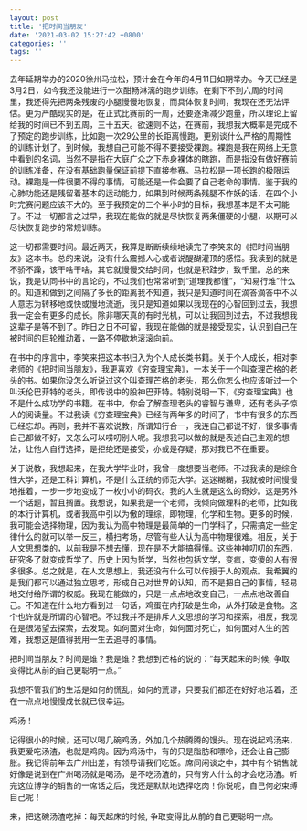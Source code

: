 ```yaml
---
layout: post
title: '把时间当朋友'
date: '2021-03-02 15:27:42 +0800'
categories: ''
tags: ''
---
```


去年延期举办的2020徐州马拉松，预计会在今年的4月11日如期举办。今天已经是3月2日，如今我还没能进行一次酣畅淋漓的跑步训练。在剩下不到六周的时间里，我还得先把两条残废的小腿慢慢地恢复，而具体恢复时间，我现在还无法评估。更为严酷现实的是，在正式比赛前的一周，还要逐渐减少跑量，所以理论上留给我的时间已不到五周，三十五天。欲速则不达，在赛前，我想我大概率是完成不了预定的跑步训练，比如跑一次29公里的长距离慢跑，更别谈什么严格的周期性的训练计划了。到时候，我想自己可能不得不要接受裸跑。裸跑是我在网络上无意中看到的名词，当然不是指在大庭广众之下赤身裸体的瞎跑，而是指没有做好赛前的训练准备，在没有基础跑量保证前提下直接参赛。马拉松是一项长跑的极限运动。裸跑是一件很要不得的事情，可能还是一件会要了自己老命的事情。鉴于我的心肺功能还是残留着基本的运动能力，如果到时候两条残腿不作妖的话，在四个小时完赛问题应该不大的。至于我预定的三个半小时的目标，我想基本是不太可能了。不过一切都言之过早，我现在能做的就是尽快恢复两条僵硬的小腿，以期可以尽快恢复跑步的常规训练。

这一切都需要时间。最近两天，我算是断断续续地读完了李笑来的《把时间当朋友》这本书。总的来说，没有什么震撼人心或者说醍醐灌顶的感悟。我读到的就是不骄不躁，该干啥干啥，其它就慢慢交给时间，也就是积跬步，致千里。总的来说，我是认同书中的言论的，不过我们也常常听到“道理我都懂”，“知易行难”什么的。知道和做到之间隔了多长的距离我不知道，我只是知道时间在滴答滴答中不以人意志为转移地或快或慢地流逝，我只是知道如果以我现在的心智回到过去，我想我一定会有更多的成长。除非哪天真的有时光机，可以让我回到过去，不过我想我这辈子是等不到了。昨日之日不可留，我现在能做的就是接受现实，认识到自己在被时间的巨轮推动着，一路不停歇地滚滚向前。

在书中的序言中，李笑来把这本书归入为个人成长类书籍。关于个人成长，相对李老师的《把时间当朋友》，我更喜欢《穷查理宝典》，一本关于一个叫查理芒格的老头的书。如果你没怎么听说过这个叫查理芒格的老头，那么你怎么也应该听过一个叫沃伦巴菲特的老头，即传说中的股神巴菲特。特别说明一下，《穷查理宝典》也不是什么成功学的书籍。在书中，你会了解查理老头的睿智与谦卑，还有老头子惊人的阅读量。不过我读《穷查理宝典》已经有两年多的时间了，书中有很多的东西已经忘却。再则，我并不喜欢说教，所谓知行合一，我连自己都说不好，很多事情自己都做不好，又怎么可以唠叨别人呢。我想我可以做的就是表述自己主观的想法，让他人自行选择，是拒绝还是接受，亦或是存疑，那对我已不在重要。

关于说教，我想起来，在我大学毕业时，我曾一度想要当老师。不过我读的是综合性大学，还是工科计算机，不是什么正统的师范大学。迷迷糊糊，我就被时间慢慢地推着，一步一步地变成了一枚小小的码农。我的人生就是这么的奇妙。这是另外一个话题，暂且搁置。我想说，如果我是一个老师，我倾向做理科的老师，比如我的本行计算机，或者我高中引以为傲的理综，即物理，化学和生物。更多的时候，我可能会选择物理，因为我认为高中物理是最简单的一门学科了，只需搞定一些定律什么的就可以举一反三，横扫考场，尽管有些人认为高中物理很难。相反，关于人文思想类的，以前我是不想去懂，现在是不大能搞得懂。这些神神叨叨的东西，研究多了就变成哲学了。历史上因为哲学，当然也包括文学，变疯，变傻的人有很多很多。总之就是，在人文思想上，我还没有什么可以传授于人的观点。我希翼的是我们都可以通过独立思考，形成自己对世界的认知，而不是把自己的事情，轻易地交付给所谓的权威。我现在能做的，只是一点点地改变自己，一点点地改善自己。不知道在什么地方看到过一句话，鸡蛋在内打破是生命，从外打破是食物。这个也许就是所谓的心智吧。不过我并不是排斥人文思想的学习和探索，相反，我现在是很渴望去探索，去发现。如何面对生命，如何面对死亡，如何面对人生的苦难，我想这是值得我用一生去追寻的事情。

把时间当朋友？时间是谁？我是谁？我想到芒格的说的：“每天起床的时候, 争取变得比从前的自己更聪明一点。”

我想不管我们的生活是如何的慌乱，如何的荒谬，只要我们都还在好好地活着，还在一点点地慢慢成长就已很幸运。

鸡汤！

记得很小的时候，还可以喝几碗鸡汤，外加几个热腾腾的馒头。现在说起鸡汤来，我更爱吃汤渣，也就是鸡肉。因为鸡汤中，有的只是脂肪和嘌呤，还会让自己膨胀。我记得前年去广州出差，有领导请我们吃饭。席间闲谈之中，其中有个销售就好像是说到在广州喝汤就是喝汤，是不吃汤渣的，只有穷人什么的才会吃汤渣。听完这位博学的销售的一席话之后，我还是默默地选择吃肉！你说呢，自己何必束缚自己呢！

来，把这碗汤渣吃掉：每天起床的时候, 争取变得比从前的自己更聪明一点。
